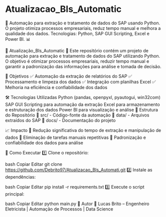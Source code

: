 # Atualizacao_BIs_Automatic
🚀 Automação para extração e tratamento de dados do SAP usando Python. O projeto otimiza processos empresariais, reduz tempo manual e melhora a qualidade dos dados. Tecnologias: Python, SAP GUI Scripting, Excel e Power BI. 📊

📌 Atualização_Bls_Automatic
🚀 Este repositório contém um projeto de automação para extração e tratamento de dados do SAP utilizando Python. O objetivo é otimizar processos empresariais, reduzir tempo manual e garantir a padronização das informações para análise e tomada de decisão.

📌 Objetivos
✅ Automação da extração de relatórios do SAP
✅ Processamento e limpeza dos dados
✅ Integração com planilhas Excel
✅ Melhoria na eficiência e confiabilidade dos dados

🛠️ Tecnologias Utilizadas
Python (pandas, openpyxl, pyautogui, win32com)
SAP GUI Scripting para automação da extração
Excel para armazenamento e estruturação dos dados
Power BI para visualização e análise
📄 Estrutura do Repositório
📂 src/ - Código-fonte da automação
📂 data/ - Arquivos extraídos do SAP
📂 docs/ - Documentação do projeto

📈 Impacto
🔹 Redução significativa do tempo de extração e manipulação de dados
🔹 Eliminação de tarefas manuais repetitivas
🔹 Padronização e confiabilidade dos dados para análise

📌 Como Executar
1️⃣ Clone o repositório:

bash
Copiar
Editar
git clone https://github.com/Debrito97/Atualizacao_Bls_Automati.git
2️⃣ Instale as dependências:

bash
Copiar
Editar
pip install -r requirements.txt
3️⃣ Execute o script principal:

bash
Copiar
Editar
python main.py
📌 Autor
👤 Lucas Brito – Engenheiro Eletricista | Automação de Processos | Data Science
